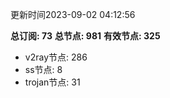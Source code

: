 更新时间2023-09-02 04:12:56

**总订阅: 73**
**总节点: 981**
**有效节点: 325**
- v2ray节点: 286
- ss节点: 8
- trojan节点: 31
